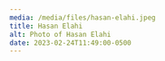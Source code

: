```yaml
---
media: /media/files/hasan-elahi.jpeg
title: Hasan Elahi
alt: Photo of Hasan Elahi
date: 2023-02-24T11:49:00-0500
---
```

